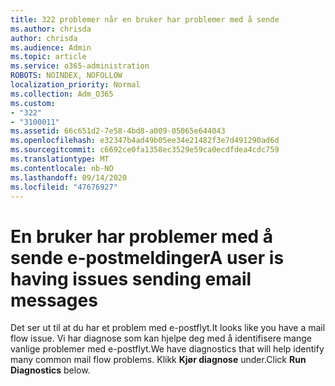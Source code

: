 ```yaml
---
title: 322 problemer når en bruker har problemer med å sende
ms.author: chrisda
author: chrisda
ms.audience: Admin
ms.topic: article
ms.service: o365-administration
ROBOTS: NOINDEX, NOFOLLOW
localization_priority: Normal
ms.collection: Adm_O365
ms.custom:
- "322"
- "3100011"
ms.assetid: 66c651d2-7e58-4bd8-a009-05065e644043
ms.openlocfilehash: e32347b4ad49b05ee34e21482f3e7d491290ad6d
ms.sourcegitcommit: c6692ce0fa1358ec3529e59ca0ecdfdea4cdc759
ms.translationtype: MT
ms.contentlocale: nb-NO
ms.lasthandoff: 09/14/2020
ms.locfileid: "47676927"
---
```

# <a name="a-user-is-having-issues-sending-email-messages"></a><span data-ttu-id="7f422-102">En bruker har problemer med å sende e-postmeldinger</span><span class="sxs-lookup"><span data-stu-id="7f422-102">A user is having issues sending email messages</span></span>

<span data-ttu-id="7f422-103">Det ser ut til at du har et problem med e-postflyt.</span><span class="sxs-lookup"><span data-stu-id="7f422-103">It looks like you have a mail flow issue.</span></span> <span data-ttu-id="7f422-104">Vi har diagnose som kan hjelpe deg med å identifisere mange vanlige problemer med e-postflyt.</span><span class="sxs-lookup"><span data-stu-id="7f422-104">We have diagnostics that will help identify many common mail flow problems.</span></span> <span data-ttu-id="7f422-105">Klikk **Kjør diagnose** under.</span><span class="sxs-lookup"><span data-stu-id="7f422-105">Click **Run Diagnostics** below.</span></span>
